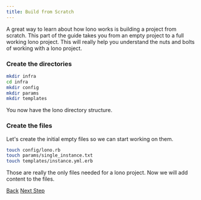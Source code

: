 ```yaml
---
title: Build from Scratch
---
```


A great way to learn about how lono works is building a project from scratch.  This part of the guide takes you from an empty project to a full working lono project. This will really help you understand the nuts and bolts of working with a lono project.

### Create the directories

```sh
mkdir infra
cd infra
mkdir config
mkdir params
mkdir templates
```

You now have the lono directory structure.

### Create the files

Let's create the initial empty files so we can start working on them.

```sh
touch config/lono.rb
touch params/single_instance.txt
touch templates/instance.yml.erb
```

Those are really the only files needed for a lono project. Now we will add content to the files.

<a class="btn btn-basic" href="{% link _docs/tutorial.md %}">Back</a>
<a class="btn btn-primary" href="{% link _docs/scratch-template-build.md %}">Next Step</a>
